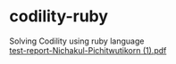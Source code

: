 # codility-ruby

Solving Codility using ruby language <br />
[test-report-Nichakul-Pichitwutikorn (1).pdf](https://github.com/giftnichakul/codility-ruby/files/11608621/test-report-Nichakul-Pichitwutikorn.1.pdf)

